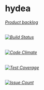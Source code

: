 # hydea
###### [Product backlog](https://docs.google.com/spreadsheets/d/13nRrrNHnRrLA40qjXNct4FVXtXXHJmQrAF0Z7SjJx9s/edit#gid=0)
###### [![Build Status](https://travis-ci.org/hydea/hydea.svg?branch=master)](https://travis-ci.org/hydea/hydea)
###### [![Code Climate](https://codeclimate.com/github/hydea/hydea.png)](https://codeclimate.com/github/hydea/hydea)
###### [![Test Coverage](https://codeclimate.com/github/hydea/hydea/badges/coverage.svg)](https://codeclimate.com/github/hydea/hydea/coverage)
###### [![Issue Count](https://codeclimate.com/github/hydea/hydea/badges/issue_count.svg)](https://codeclimate.com/github/hydea/hydea)

